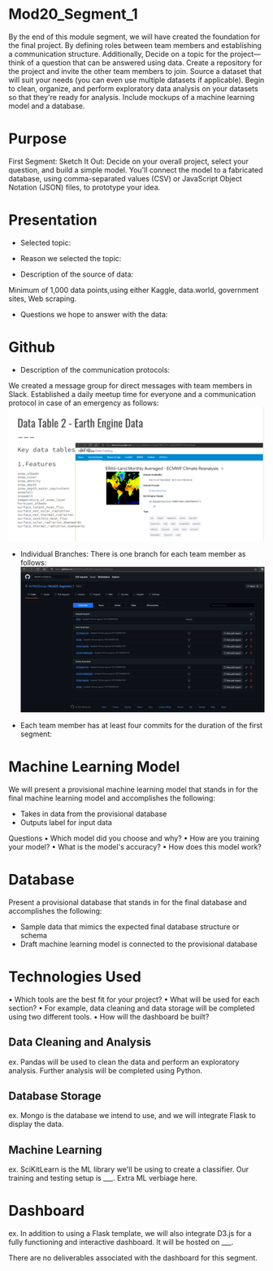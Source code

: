 # Mod20_Segment_1
By the end of this module segment, we will have created the foundation for the final project. By defining roles between team members and establishing a communication structure. Additionally, Decide on a topic for the project—think of a question that can be answered using data. Create a repository for the project and invite the other team members to join. Source a dataset that will suit your needs (you can even use multiple datasets if applicable). Begin to clean, organize, and perform exploratory data analysis on your datasets so that they're ready for analysis. Include mockups of a machine learning model and a database.

# Purpose 

First Segment: Sketch It Out: Decide on your overall project, select your question, and build a simple model. You'll connect the model to a fabricated database, using comma-separated values (CSV) or JavaScript Object Notation (JSON) files, to prototype your idea.

# Presentation 

* Selected topic:

* Reason we selected the topic:

* Description of the source of data:

Minimum of 1,000 data points,using either Kaggle, data.world, government sites, Web scraping. 

* Questions we hope to answer with the data:


# Github

* Description of the communication protocols:

We created a message group for direct messages with team members in Slack. Established a daily meetup time for everyone and a communication protocol in case of an emergency as follows: 
![D2a](https://github.com/ALIYA2Group/Mod20_Segment_1/blob/main/Pictures/D2a.PNG)

* Individual Branches:
There is one branch for each team member as follows:
![D2b](https://github.com/ALIYA2Group/Mod20_Segment_1/blob/main/Pictures/D2b.PNG)

* Each team member has at least four commits for the duration of the first segment:

# Machine Learning Model

We will present a provisional machine learning model that stands in for the final machine learning model and accomplishes the following:

* Takes in data from the provisional database
* Outputs label for input data

Questions
•	Which model did you choose and why?
•	How are you training your model?
•	What is the model's accuracy?
•	How does this model work?


# Database 

Present a provisional database that stands in for the final database and accomplishes the following:
* Sample data that mimics the expected final database structure or schema
* Draft machine learning model is connected to the provisional database

# Technologies Used

•	Which tools are the best fit for your project? 
•	What will be used for each section? 
•	For example, data cleaning and data storage will be completed using two different tools. 
•	How will the dashboard be built? 

## Data Cleaning and Analysis
ex. Pandas will be used to clean the data and perform an exploratory analysis. Further analysis will be completed using Python.

## Database Storage
ex. Mongo is the database we intend to use, and we will integrate Flask to display the data.

## Machine Learning
ex. SciKitLearn is the ML library we'll be using to create a classifier. Our training and testing setup is ___. Extra ML verbiage here.

# Dashboard
ex. In addition to using a Flask template, we will also integrate D3.js for a fully functioning and interactive dashboard. It will be hosted on ___.

There are no deliverables associated with the dashboard for this segment.